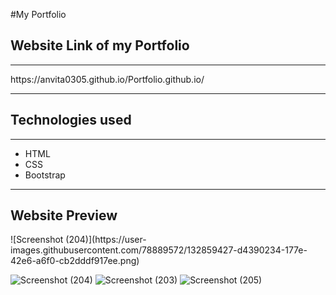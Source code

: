 #My Portfolio
<h2>Website Link of my Portfolio</h2><hr>
https://anvita0305.github.io/Portfolio.github.io/
<hr>
<h2>Technologies used</h2><hr>
<ul>
  <li>HTML</li>
  <li>CSS</li>
  <li>Bootstrap</li>
</ul>
<hr>
<h2>Website Preview</h2>
![Screenshot (204)](https://user-images.githubusercontent.com/78889572/132859427-d4390234-177e-42e6-a6f0-cb2dddf917ee.png)

![Screenshot (204)](https://user-images.githubusercontent.com/78889572/132858700-2da1e0b1-5ffc-4845-a5bd-9b85240e7464.png)
![Screenshot (203)](https://user-images.githubusercontent.com/78889572/132858714-c5429be1-661f-4abf-81ef-9dfca2db978b.png)
![Screenshot (205)](https://user-images.githubusercontent.com/78889572/132858721-eaaf781a-0879-4d50-988e-f583712dcaaa.png)



